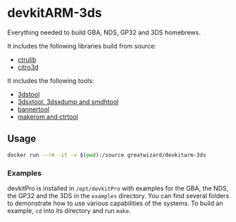 # devkitARM-3ds

Everything needed to build GBA, NDS, GP32 and 3DS homebrews.

It includes the following libraries build from source:

* [ctrulib](https://github.com/smealum/ctrulib)
* [citro3d](https://github.com/fincs/citro3d)

It includes the following tools:

* [3dstool](https://github.com/dnasdw/3dstool)
* [3dsxtool, 3dsxdump and smdhtool](https://github.com/devkitPro/3dstools)
* [bannertool](https://github.com/Steveice10/bannertool)
* [makerom and ctrtool](https://github.com/profi200/Project_CTR)

## Usage

```sh
docker run --rm -it -v $(pwd):/source greatwizard/devkitarm-3ds
```

### Examples

devkitPro is installed in `/opt/devkitPro` with examples for the GBA, the NDS, the GP32 and the 3DS in the `examples` directory.
You can find several folders to demonstrate how to use various capabilities of the systems.
To build an example, `cd` into its directory and run `make`.

